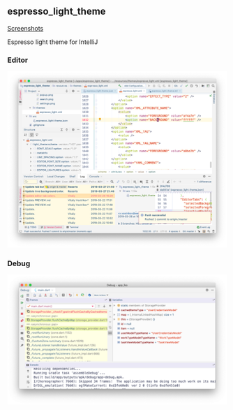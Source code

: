 ## espresso_light_theme

[Screenshots](PREVIEW.md)

<!-- Plugin description -->
Espresso light theme for IntelliJ
<!-- Plugin description end -->

### Editor
![Espresso light theme editor window](/docs/screenshots/editor.png)

### Debug
![Espresso light theme debug window](/docs/screenshots/debug_window.png)
